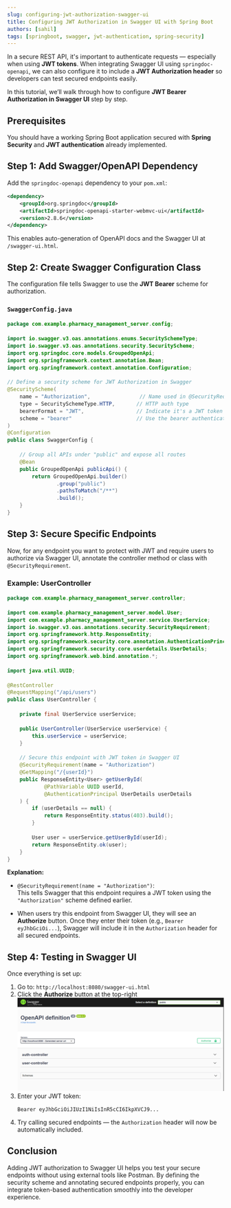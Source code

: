 ```yaml
---
slug: configuring-jwt-authorization-swagger-ui
title: Configuring JWT Authorization in Swagger UI with Spring Boot
authors: [sahil]
tags: [springboot, swagger, jwt-authentication, spring-security]
---
```


In a secure REST API, it's important to authenticate requests — especially when using **JWT tokens**. When integrating Swagger UI using `springdoc-openapi`, we can also configure it to include a **JWT Authorization header** so developers can test secured endpoints easily.

In this tutorial, we’ll walk through how to configure **JWT Bearer Authorization in Swagger UI** step by step.
<!-- truncate -->

## Prerequisites

You should have a working Spring Boot application secured with **Spring Security** and **JWT authentication** already implemented.

## Step 1: Add Swagger/OpenAPI Dependency

Add the `springdoc-openapi` dependency to your `pom.xml`:

```xml
<dependency>
    <groupId>org.springdoc</groupId>
    <artifactId>springdoc-openapi-starter-webmvc-ui</artifactId>
    <version>2.8.6</version>
</dependency>
```

This enables auto-generation of OpenAPI docs and the Swagger UI at `/swagger-ui.html`.

## Step 2: Create Swagger Configuration Class

The configuration file tells Swagger to use the **JWT Bearer** scheme for authorization.

### `SwaggerConfig.java`

```java
package com.example.pharmacy_management_server.config;

import io.swagger.v3.oas.annotations.enums.SecuritySchemeType;
import io.swagger.v3.oas.annotations.security.SecurityScheme;
import org.springdoc.core.models.GroupedOpenApi;
import org.springframework.context.annotation.Bean;
import org.springframework.context.annotation.Configuration;

// Define a security scheme for JWT Authorization in Swagger
@SecurityScheme(
    name = "Authorization",                // Name used in @SecurityRequirement
    type = SecuritySchemeType.HTTP,       // HTTP auth type
    bearerFormat = "JWT",                 // Indicate it's a JWT token
    scheme = "bearer"                     // Use the bearer authentication scheme
)
@Configuration
public class SwaggerConfig {

    // Group all APIs under "public" and expose all routes
    @Bean
    public GroupedOpenApi publicApi() {
        return GroupedOpenApi.builder()
                .group("public")
                .pathsToMatch("/**")
                .build();
    }
}
```

## Step 3: Secure Specific Endpoints

Now, for any endpoint you want to protect with JWT and require users to authorize via Swagger UI, annotate the controller method or class with `@SecurityRequirement`.

### Example: UserController

```java
package com.example.pharmacy_management_server.controller;

import com.example.pharmacy_management_server.model.User;
import com.example.pharmacy_management_server.service.UserService;
import io.swagger.v3.oas.annotations.security.SecurityRequirement;
import org.springframework.http.ResponseEntity;
import org.springframework.security.core.annotation.AuthenticationPrincipal;
import org.springframework.security.core.userdetails.UserDetails;
import org.springframework.web.bind.annotation.*;

import java.util.UUID;

@RestController
@RequestMapping("/api/users")
public class UserController {

    private final UserService userService;

    public UserController(UserService userService) {
        this.userService = userService;
    }

    // Secure this endpoint with JWT token in Swagger UI
    @SecurityRequirement(name = "Authorization")
    @GetMapping("/{userId}")
    public ResponseEntity<User> getUserById(
            @PathVariable UUID userId,
            @AuthenticationPrincipal UserDetails userDetails
    ) {
        if (userDetails == null) {
            return ResponseEntity.status(403).build();
        }

        User user = userService.getUserById(userId);
        return ResponseEntity.ok(user);
    }
}
```

**Explanation:**

- `@SecurityRequirement(name = "Authorization")`:  
  This tells Swagger that this endpoint requires a JWT token using the `"Authorization"` scheme defined earlier.

- When users try this endpoint from Swagger UI, they will see an **Authorize** button. Once they enter their token (e.g., `Bearer eyJhbGciOi...`), Swagger will include it in the `Authorization` header for all secured endpoints.

## Step 4: Testing in Swagger UI

Once everything is set up:

1. Go to: `http://localhost:8080/swagger-ui.html`  
2. Click the **Authorize** button at the top-right     
![Swagger](./swagger.png)   
3. Enter your JWT token:  
   ```
   Bearer eyJhbGciOiJIUzI1NiIsInR5cCI6IkpXVCJ9...
   ```
4. Try calling secured endpoints — the `Authorization` header will now be automatically included.

## Conclusion

Adding JWT authorization to Swagger UI helps you test your secure endpoints without using external tools like Postman. By defining the security scheme and annotating secured endpoints properly, you can integrate token-based authentication smoothly into the developer experience.
